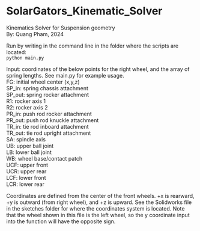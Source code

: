 # SolarGators_Kinematic_Solver
Kinematics Solver for Suspension geometry  
By: Quang Pham, 2024

Run by writing in the command line in the folder where the scripts are located:  
```python main.py``` 

Input: coordinates of the below points for the right wheel, and the array of spring lengths. See main.py for example usage.   
    FG: initial wheel center (x,y,z)   
    SP_in: spring chassis attachment  
    SP_out: spring rocker attachment  
    R1: rocker axis 1  
    R2: rocker axis 2  
    PR_in: push rod rocker attachment  
    PR_out: push rod knuckle attachment  
    TR_in: tie rod inboard attachment  
    TR_out: tie rod upright attachment  
    SA: spindle axis  
    UB: upper ball joint  
    LB: lower ball joint  
    WB: wheel base/contact patch  
    UCF: upper front  
    UCR: upper rear  
    LCF: lower front  
    LCR: lower rear  

Coordinates are defined from the center of the front wheels. +x is rearward, +y is outward (from right wheel), and +z is upward. See the Solidworks file in the sketches folder for where the coordinates system is located. Note that the wheel shown in this file is the left wheel, so the y coordinate input into the function will have the opposite sign.
